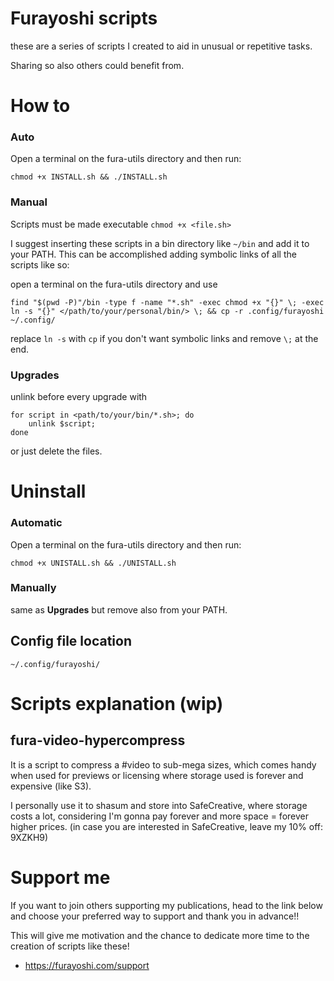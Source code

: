 # Furayoshi scripts

these are a series of scripts I created to aid in unusual or repetitive tasks.

Sharing so also others could benefit from.

# How to
### Auto
Open a terminal on the fura-utils directory and then run:

`chmod +x INSTALL.sh && ./INSTALL.sh`

### Manual
Scripts must be made executable `chmod +x <file.sh>`

I suggest inserting these scripts in a bin directory like `~/bin` and add it to your PATH. This can be accomplished adding symbolic links of all the scripts like so:

open a terminal on the fura-utils directory and use
```
find "$(pwd -P)"/bin -type f -name "*.sh" -exec chmod +x "{}" \; -exec ln -s "{}" </path/to/your/personal/bin/> \; && cp -r .config/furayoshi ~/.config/
```
replace `ln -s` with `cp` if you don't want symbolic links and remove `\;` at the end.

### Upgrades
unlink before every upgrade with
```
for script in <path/to/your/bin/*.sh>; do
	unlink $script;
done
```
or just delete the files.

# Uninstall
### Automatic
Open a terminal on the fura-utils directory and then run:

`chmod +x UNISTALL.sh && ./UNISTALL.sh`

### Manually
same as **Upgrades** but remove also from your PATH.

## Config file location

`~/.config/furayoshi/`

# Scripts explanation (wip)
## fura-video-hypercompress
It is a script to compress a #video to sub-mega sizes, which comes handy when used for previews or licensing where storage used is forever and expensive (like S3).

I personally use it to shasum and store into SafeCreative, where storage costs a lot, considering I'm gonna pay forever and more space = forever higher prices. (in case you are interested in SafeCreative, leave my 10% off: 9XZKH9)

# Support me
If you want to join others supporting my publications, head to the link below and choose your preferred way to support and thank you in advance!!

This will give me motivation and the chance to dedicate more time to the creation of scripts like these!

- https://furayoshi.com/support
